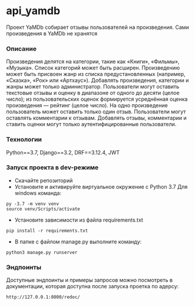 # api_yamdb
Проект YaMDb собирает отзывы пользователей на произведения. Сами произведения в YaMDb не хранятся
### Описание
Произведения делятся на категории, такие как «Книги», «Фильмы», «Музыка». Список категорий может быть расширен.
Произведению может быть присвоен жанр из списка предустановленных (например, «Сказка», «Рок» или «Артхаус»). 
Добавлять произведения, категории и жанры может только администратор.
Пользователи могут оставить текстовые отзывы и оценку в диапазоне от одного до десяти (целое число); из пользовательских оценок формируется усреднённая оценка произведения — рейтинг (целое число). На одно произведение пользователь может оставить только один отзыв.
Пользователи могут оставлять комментарии к отзывам.
Добавлять отзывы, комментарии и ставить оценки могут только аутентифицированные пользователи.
### Технологии
Python==3.7, Django==3.2, DRF==3.12.4, JWT
### Запуск проекта в dev-режиме
- Скачайте репозиторий
- Установите и активируйте виртуальное окружение c Python 3.7
Для windows команда:
```
py -3.7 -m venv venv
source venv/Scripts/activate
```
- Установите зависимости из файла requirements.txt
```
pip install -r requirements.txt
```
- В папке с файлом manage.py выполните команду:
```
python3 manage.py runserver
```
### Эндпоинты
Доступные эндпоинты и примеры запросов можно посмотреть в документации, которая доступна после запуска проетка по адерсу:
```
http://127.0.0.1:8000/redoc/
```
